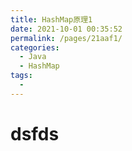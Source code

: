 ```yaml
---
title: HashMap原理1
date: 2021-10-01 00:35:52
permalink: /pages/21aaf1/
categories:
  - Java
  - HashMap
tags:
  - 
---
```


# dsfds 